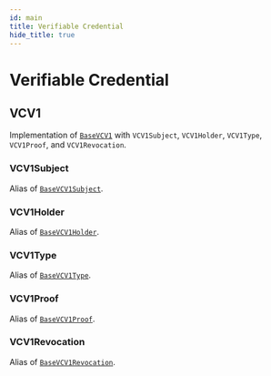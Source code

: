 ```yaml
---
id: main
title: Verifiable Credential
hide_title: true
---
```


# Verifiable Credential

## VCV1

Implementation of [`BaseVCV1`](base#basevcv1) with `VCV1Subject`, `VCV1Holder`, `VCV1Type`, `VCV1Proof`, and `VCV1Revocation`.

### VCV1Subject

Alias of [`BaseVCV1Subject`](base#basevcv1subject).

### VCV1Holder

Alias of [`BaseVCV1Holder`](base#basevcv1holder).

### VCV1Type

Alias of [`BaseVCV1Type`](base#basevcv1type).

### VCV1Proof

Alias of [`BaseVCV1Proof`](base#basevcv1proof).

### VCV1Revocation

Alias of [`BaseVCV1Revocation`](base#basevcvrevocationt).
